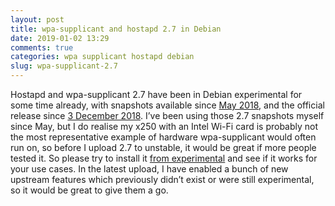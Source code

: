 ```yaml
---
layout: post
title: wpa-supplicant and hostapd 2.7 in Debian
date: 2019-01-02 13:29
comments: true
categories: wpa supplicant hostapd debian
slug: wpa-supplicant-2.7
---
```


Hostapd and wpa-supplicant 2.7 have been in Debian experimental for some time already, with snapshots available since [May 2018](https://packages.qa.debian.org/w/wpa/news/20180507T183422Z.html), and the official release since [3 December 2018](https://packages.qa.debian.org/w/wpa/news/20181203T190858Z.html). I’ve been using those 2.7 snapshots myself since May, but I do realise my x250 with an Intel Wi-Fi card is probably not the most representative example of hardware wpa-supplicant would often run on, so before I upload 2.7 to unstable, it would be great if more people tested it. So please try to install it [from experimental](https://packages.debian.org/source/experimental/wpa) and see if it works for your use cases. In the latest upload, I have enabled a bunch of new upstream features which previously didn’t exist or were still experimental, so it would be great to give them a go.
